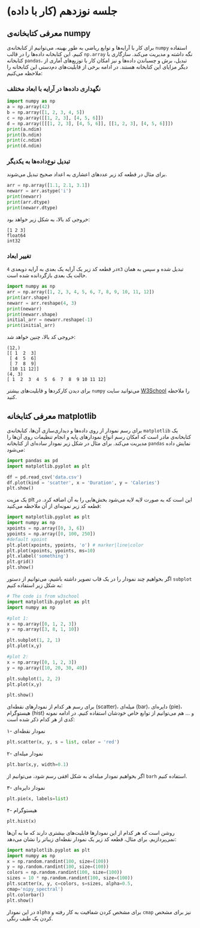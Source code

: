 # جلسه نوزدهم (کار با داده)

## معرفی کتابخانه‌ی numpy
برای کار با آرایه‌ها و توابع ریاضی به طور بهینه، می‌توانیم از کتابخانه‌ی `numpy` استفاده کنیم. این کتابخانه داده‌ها را در قالب `np.array` نگه داشته و مدیریت می‌کند. سازگاری با کتابخانه `pandas`، تبدیل، برش و چسباندن داده‌ها و نیز امکان کار با توزیع‌های آماری از دیگر مزایای این کتابخانه هستند. در ادامه برخی از قابلیت‌های دم‌دستی این کتابخانه را ملاحظه می‌کنیم:

### نگهداری داده‌ها در آرایه با ابعاد مختلف
```python
import numpy as np
a = np.array(42)
b = np.array([1, 2, 3, 4, 5])
c = np.array([[1, 2, 3], [4, 5, 6]])
d = np.array([[[1, 2, 3], [4, 5, 6]], [[1, 2, 3], [4, 5, 6]]])
print(a.ndim)
print(b.ndim)
print(c.ndim)
print(d.ndim)
```
### تبدیل نوع‌داده‌ها به یکدیگر
برای مثال در قطعه کد زیر عددهای اعشاری به اعداد صحیح تبدیل می‌شوند.
```python
arr = np.array([1.1, 2.1, 3.1])
newarr = arr.astype('i')
print(newarr)
print(arr.dtype)
print(newarr.dtype)
```
خروجی کد بالا، به شکل زیر خواهد بود:
```
[1 2 3]
float64
int32
```
### تغییر ابعاد
در قطعه کد زیر یک آرایه یک بعدی به آرایه دوبعدی `4x3` تبدیل شده و سپس به همان حالت یک بعدی بازگردانده شده است.
```python
import numpy as np
arr = np.array([1, 2, 3, 4, 5, 6, 7, 8, 9, 10, 11, 12])
print(arr.shape)
newarr = arr.reshape(4, 3)
print(newarr)
print(newarr.shape)
initial_arr = newarr.reshape(-1)
print(initial_arr)
```
خروجی کد بالا، چنین خواهد شد:
```
(12,)
[[ 1  2  3]
 [ 4  5  6]
 [ 7  8  9]
 [10 11 12]]
(4, 3)
[ 1  2  3  4  5  6  7  8  9 10 11 12]
```
برای دیدن کارکردها و قابلیت‌های بیشتر `numpy` می‌توانید سایت [W3School](https://www.w3schools.com/python/numpy/default.asp) را ملاحظه کنید.

## معرفی کتابخانه matplotlib
برای رسم نمودار از روی داده‌ها و دیداری‌سازی آن‌ها، کتابخانه‌ی `matplotlib` یک کتابخانه‌ی مادر است که امکان رسم انواع نمودارهای پایه و انجام تنظیمات روی آن‌ها را مدیریت می‌کند. برای مثال در شکل زیر نمودار ساده‌ای از کتابخانه `pandas` نمایش داده می‌شود:
```python
import pandas as pd
import matplotlib.pyplot as plt

df = pd.read_csv('data.csv')
df.plot(kind = 'scatter', x = 'Duration', y = 'Calories')
plt.show()
```
یک مزیت plt این است که به صورت لایه لایه می‌شود بخش‌هایی را به آن اضافه کرد. در قطعه کد زیر نمونه‌ای از آن ملاحظه می‌کنید:
```python
import matplotlib.pyplot as plt
import numpy as np
xpoints = np.array([0, 3, 6])
ypoints = np.array([0, 100, 250])
#default xpoint
plt.plot(xpoints, ypoints, 'o') # marker|line|color
plt.plot(xpoints, ypoints, ms=10)
plt.xlabel('something')
plt.grid()
plt.show()
```
اگر بخواهیم چند نمودار را در یک قاب تصویر داشته باشیم، می‌توانیم از دستور `subplot` به شکل زیر استفاده کنیم:
```python
# The code is from w3school
import matplotlib.pyplot as plt
import numpy as np

#plot 1:
x = np.array([0, 1, 2, 3])
y = np.array([3, 8, 1, 10])

plt.subplot(1, 2, 1)
plt.plot(x,y)

#plot 2:
x = np.array([0, 1, 2, 3])
y = np.array([10, 20, 30, 40])

plt.subplot(1, 2, 2)
plt.plot(x,y)

plt.show()
```
برای رسم هر کدام از نمودارهای نقطه‌ای (scatter)، میله‌ای (bar)، دایره‌ای (pie)، هیستوگرام (hist) و ... هم می‌توانیم از توابع خاص خودشان استفاده کنیم. در ادامه نمونه‌ کدی از هر کدام ذکر شده است:

۱- نمودار نقطه‌ای
```python
plt.scatter(x, y, s = list, color = 'red')
```
۲- نمودار میله‌ای
```python
plt.bar(x,y, width=0.1)
```
اگر بخواهیم نمودار میله‌ای به شکل افقی رسم شود، می‌توانیم از `barh` استفاده کنیم.

۳- نمودار دایره‌ای
```python
plt.pie(x, labels=list)
```
۴- هیستوگرام
```python
plt.hist(x)
```

روشن است که هر کدام از این نمودارها قابلیت‌های بیشتری دارند که ما به آن‌ها نمی‌پردازیم. برای مثال، قطعه کد زیر یک نمودار نقطه‌ای زیباتر را نشان می‌دهد:
```python
import matplotlib.pyplot as plt
import numpy as np
x = np.random.randint(100, size=(100))
y = np.random.randint(100, size=(100))
colors = np.random.randint(100, size=(100))
sizes = 10 * np.random.randint(100, size=(100))
plt.scatter(x, y, c=colors, s=sizes, alpha=0.5,
cmap='nipy_spectral')
plt.colorbar()
plt.show()
```
در این نمودار `alpha` برای مشخص کردن شفافیت به کار رفته و `cmap` نیز برای مشخص کردن یک طیف رنگی.
